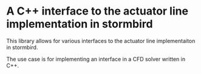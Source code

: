 # A C++ interface to the actuator line implementation in stormbird
This library allows for various interfaces to the actuator line implementaiton in stormbird.

The use case is for implementing an interface in a CFD solver written in C++.